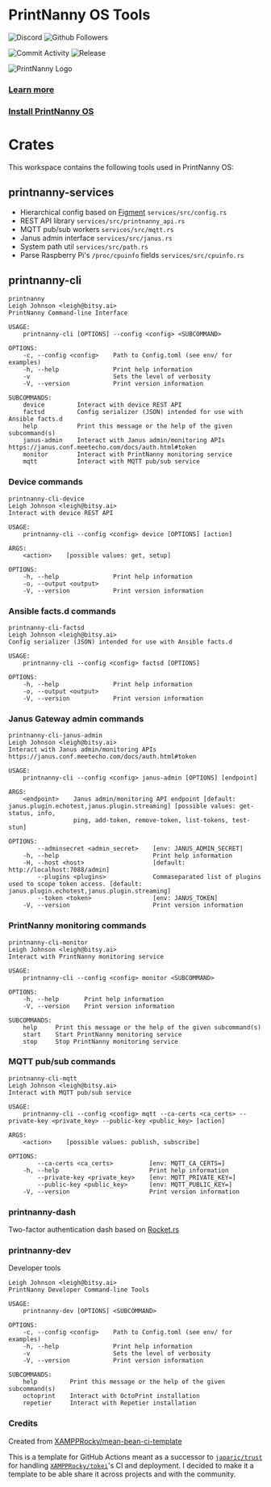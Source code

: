 # PrintNanny OS Tools

![Discord](https://img.shields.io/discord/773452324692688956)
![Github Followers](https://img.shields.io/github/followers/leigh-johnson?style=social)

![Commit Activity](https://img.shields.io/github/commit-activity/m/bitsy-ai/printnanny-cli)
![Release](https://img.shields.io/github/release-date-pre/bitsy-ai/printnanny-cli)

![PrintNanny Logo](https://github.com/bitsy-ai/octoprint-nanny-plugin/raw/main/docs/images/logo.jpg)

### [Learn more](https://www.print-nanny.com/)

### [Install PrintNanny OS](https://print-nanny.com/devices/releases/)

# Crates

This workspace contains the following tools used in PrintNanny OS:

## printnanny-services

* Hierarchical config based on [Figment](https://github.com/SergioBenitez/Figment) `services/src/config.rs`
* REST API library `services/src/printnanny_api.rs`
* MQTT pub/sub workers `services/src/mqtt.rs`
* Janus admin interface `services/src/janus.rs`
* System path util `services/src/path.rs`
* Parse Raspberry Pi's `/proc/cpuinfo` fields `services/src/cpuinfo.rs`

## printnanny-cli

```
printnanny
Leigh Johnson <leigh@bitsy.ai>
PrintNanny Command-line Interface

USAGE:
    printnanny-cli [OPTIONS] --config <config> <SUBCOMMAND>

OPTIONS:
    -c, --config <config>    Path to Config.toml (see env/ for examples)
    -h, --help               Print help information
    -v                       Sets the level of verbosity
    -V, --version            Print version information

SUBCOMMANDS:
    device         Interact with device REST API
    factsd         Config serializer (JSON) intended for use with Ansible facts.d
    help           Print this message or the help of the given subcommand(s)
    janus-admin    Interact with Janus admin/monitoring APIs https://janus.conf.meetecho.com/docs/auth.html#token
    monitor        Interact with PrintNanny monitoring service
    mqtt           Interact with MQTT pub/sub service       
```

### Device commands

```
printnanny-cli-device
Leigh Johnson <leigh@bitsy.ai>
Interact with device REST API

USAGE:
    printnanny-cli --config <config> device [OPTIONS] [action]

ARGS:
    <action>    [possible values: get, setup]

OPTIONS:
    -h, --help               Print help information
    -o, --output <output>    
    -V, --version            Print version information   
```

### Ansible facts.d commands

```
printnanny-cli-factsd
Leigh Johnson <leigh@bitsy.ai>
Config serializer (JSON) intended for use with Ansible facts.d

USAGE:
    printnanny-cli --config <config> factsd [OPTIONS]

OPTIONS:
    -h, --help               Print help information
    -o, --output <output>    
    -V, --version            Print version information
```

### Janus Gateway admin commands

```
printnanny-cli-janus-admin
Leigh Johnson <leigh@bitsy.ai>
Interact with Janus admin/monitoring APIs https://janus.conf.meetecho.com/docs/auth.html#token

USAGE:
    printnanny-cli --config <config> janus-admin [OPTIONS] [endpoint]

ARGS:
    <endpoint>    Janus admin/monitoring API endpoint [default: janus.plugin.echotest,janus.plugin.streaming] [possible values: get-status, info,
                  ping, add-token, remove-token, list-tokens, test-stun]

OPTIONS:
        --adminsecret <admin_secret>    [env: JANUS_ADMIN_SECRET]
    -h, --help                          Print help information
    -H, --host <host>                   [default: http://localhost:7088/admin]
        --plugins <plugins>             Commaseparated list of plugins used to scope token access. [default: janus.plugin.echotest,janus.plugin.streaming]
        --token <token>                 [env: JANUS_TOKEN]
    -V, --version                       Print version information
```

### PrintNanny monitoring commands

```
printnanny-cli-monitor
Leigh Johnson <leigh@bitsy.ai>
Interact with PrintNanny monitoring service

USAGE:
    printnanny-cli --config <config> monitor <SUBCOMMAND>

OPTIONS:
    -h, --help       Print help information
    -V, --version    Print version information

SUBCOMMANDS:
    help     Print this message or the help of the given subcommand(s)
    start    Start PrintNanny monitoring service
    stop     Stop PrintNanny monitoring service
```

### MQTT pub/sub commands
```
printnanny-cli-mqtt
Leigh Johnson <leigh@bitsy.ai>
Interact with MQTT pub/sub service

USAGE:
    printnanny-cli --config <config> mqtt --ca-certs <ca_certs> --private-key <private_key> --public-key <public_key> [action]

ARGS:
    <action>    [possible values: publish, subscribe]

OPTIONS:
        --ca-certs <ca_certs>          [env: MQTT_CA_CERTS=]
    -h, --help                         Print help information
        --private-key <private_key>    [env: MQTT_PRIVATE_KEY=]
        --public-key <public_key>      [env: MQTT_PUBLIC_KEY=]
    -V, --version                      Print version information
```

### printnanny-dash

Two-factor authentication dash based on [Rocket.rs](https://rocket.rs/)

### printnanny-dev

Developer tools

```
Leigh Johnson <leigh@bitsy.ai>
PrintNanny Developer Command-line Tools

USAGE:
    printnanny-dev [OPTIONS] <SUBCOMMAND>

OPTIONS:
    -c, --config <config>    Path to Config.toml (see env/ for examples)
    -h, --help               Print help information
    -v                       Sets the level of verbosity
    -V, --version            Print version information

SUBCOMMANDS:
    help         Print this message or the help of the given subcommand(s)
    octoprint    Interact with OctoPrint installation
    repetier     Interact with Repetier installation
```

### Credits

Created from [XAMPPRocky/mean-bean-ci-template](https://github.com/XAMPPRocky/mean-bean-ci-template)

This is a template for GitHub Actions meant as a successor to [`japaric/trust`](https://github.com/japaric/trust)
for handling [`XAMPPRocky/tokei`](https://github.com/XAMPPRocky/tokei)'s CI and
deployment. I decided to make it a template to be able share it across
projects and with the community.


